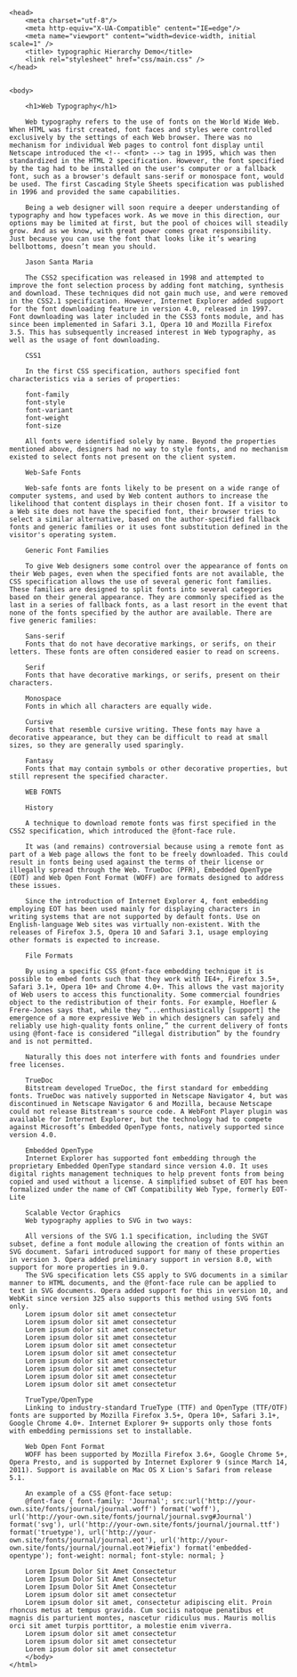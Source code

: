 <!DOCTYPE html>
<html>

    <head>
        <meta charset="utf-8"/>
        <meta http-equiv="X-UA-Compatible" centent="IE=edge"/>
        <meta name="viewport" content="width=device-width, initial scale=1" />
        <title> typographic Hierarchy Demo</title>
        <link rel="stylesheet" href="css/main.css" />
    </head>
        
        
    <body>

        <h1>Web Typography</h1>

		Web typography refers to the use of fonts on the World Wide Web. When HTML was first created, font faces and styles were controlled exclusively by the settings of each Web browser. There was no mechanism for individual Web pages to control font display until Netscape introduced the <!-- <font> --> tag in 1995, which was then standardized in the HTML 2 specification. However, the font specified by the tag had to be installed on the user's computer or a fallback font, such as a browser's default sans-serif or monospace font, would be used. The first Cascading Style Sheets specification was published in 1996 and provided the same capabilities.
		
		Being a web designer will soon require a deeper understanding of typography and how typefaces work. As we move in this direction, our options may be limited at first, but the pool of choices will steadily grow. And as we know, with great power comes great responsibility. Just because you can use the font that looks like it’s wearing bellbottoms, doesn’t mean you should.
		
		Jason Santa Maria
		
		The CSS2 specification was released in 1998 and attempted to improve the font selection process by adding font matching, synthesis and download. These techniques did not gain much use, and were removed in the CSS2.1 specification. However, Internet Explorer added support for the font downloading feature in version 4.0, released in 1997. Font downloading was later included in the CSS3 fonts module, and has since been implemented in Safari 3.1, Opera 10 and Mozilla Firefox 3.5. This has subsequently increased interest in Web typography, as well as the usage of font downloading.
		
		CSS1
		
		In the first CSS specification, authors specified font characteristics via a series of properties:
		
		font-family
		font-style
		font-variant
		font-weight
		font-size
		
		All fonts were identified solely by name. Beyond the properties mentioned above, designers had no way to style fonts, and no mechanism existed to select fonts not present on the client system.
		
		Web-Safe Fonts
		
		Web-safe fonts are fonts likely to be present on a wide range of computer systems, and used by Web content authors to increase the likelihood that content displays in their chosen font. If a visitor to a Web site does not have the specified font, their browser tries to select a similar alternative, based on the author-specified fallback fonts and generic families or it uses font substitution defined in the visitor's operating system.
		
		Generic Font Families
		
		To give Web designers some control over the appearance of fonts on their Web pages, even when the specified fonts are not available, the CSS specification allows the use of several generic font families. These families are designed to split fonts into several categories based on their general appearance. They are commonly specified as the last in a series of fallback fonts, as a last resort in the event that none of the fonts specified by the author are available. There are five generic families:
		
		Sans-serif
		Fonts that do not have decorative markings, or serifs, on their letters. These fonts are often considered easier to read on screens.
		
		Serif
		Fonts that have decorative markings, or serifs, present on their characters.
		
		Monospace
		Fonts in which all characters are equally wide.
		
		Cursive
		Fonts that resemble cursive writing. These fonts may have a decorative appearance, but they can be difficult to read at small sizes, so they are generally used sparingly.
		
		Fantasy
		Fonts that may contain symbols or other decorative properties, but still represent the specified character.
		
		WEB FONTS
		
		History
		
		A technique to download remote fonts was first specified in the CSS2 specification, which introduced the @font-face rule.
		
		It was (and remains) controversial because using a remote font as part of a Web page allows the font to be freely downloaded. This could result in fonts being used against the terms of their license or illegally spread through the Web. TrueDoc (PFR), Embedded OpenType (EOT) and Web Open Font Format (WOFF) are formats designed to address these issues.
		
		Since the introduction of Internet Explorer 4, font embedding employing EOT has been used mainly for displaying characters in writing systems that are not supported by default fonts. Use on English-language Web sites was virtually non-existent. With the releases of Firefox 3.5, Opera 10 and Safari 3.1, usage employing other formats is expected to increase.
		
		File Formats
		
		By using a specific CSS @font-face embedding technique it is possible to embed fonts such that they work with IE4+, Firefox 3.5+, Safari 3.1+, Opera 10+ and Chrome 4.0+. This allows the vast majority of Web users to access this functionality. Some commercial foundries object to the redistribution of their fonts. For example, Hoefler & Frere-Jones says that, while they “...enthusiastically [support] the emergence of a more expressive Web in which designers can safely and reliably use high-quality fonts online,” the current delivery of fonts using @font-face is considered “illegal distribution” by the foundry and is not permitted.
		
		Naturally this does not interfere with fonts and foundries under free licenses.
		
		TrueDoc
		Bitstream developed TrueDoc, the first standard for embedding fonts. TrueDoc was natively supported in Netscape Navigator 4, but was discontinued in Netscape Navigator 6 and Mozilla, because Netscape could not release Bitstream's source code. A WebFont Player plugin was available for Internet Explorer, but the technology had to compete against Microsoft’s Embedded OpenType fonts, natively supported since version 4.0.
		
		Embedded OpenType
		Internet Explorer has supported font embedding through the proprietary Embedded OpenType standard since version 4.0. It uses digital rights management techniques to help prevent fonts from being copied and used without a license. A simplified subset of EOT has been formalized under the name of CWT Compatibility Web Type, formerly EOT-Lite
		
		Scalable Vector Graphics
		Web typography applies to SVG in two ways:
		
		All versions of the SVG 1.1 specification, including the SVGT subset, define a font module allowing the creation of fonts within an SVG document. Safari introduced support for many of these properties in version 3. Opera added preliminary support in version 8.0, with support for more properties in 9.0.
		The SVG specification lets CSS apply to SVG documents in a similar manner to HTML documents, and the @font-face rule can be applied to text in SVG documents. Opera added support for this in version 10, and WebKit since version 325 also supports this method using SVG fonts only.
		Lorem ipsum dolor sit amet consectetur
		Lorem ipsum dolor sit amet consectetur
		Lorem ipsum dolor sit amet consectetur
		Lorem ipsum dolor sit amet consectetur
		Lorem ipsum dolor sit amet consectetur
		Lorem ipsum dolor sit amet consectetur
		Lorem ipsum dolor sit amet consectetur
		Lorem ipsum dolor sit amet consectetur
		Lorem ipsum dolor sit amet consectetur
		Lorem ipsum dolor sit amet consectetur
		
		TrueType/OpenType
		Linking to industry-standard TrueType (TTF) and OpenType (TTF/OTF) fonts are supported by Mozilla Firefox 3.5+, Opera 10+, Safari 3.1+, Google Chrome 4.0+. Internet Explorer 9+ supports only those fonts with embedding permissions set to installable.
		
		Web Open Font Format
		WOFF has been supported by Mozilla Firefox 3.6+, Google Chrome 5+, Opera Presto, and is supported by Internet Explorer 9 (since March 14, 2011). Support is available on Mac OS X Lion's Safari from release 5.1.
		
		An example of a CSS @font-face setup:
		@font-face { font-family: 'Journal'; src:url('http://your-own.site/fonts/journal/journal.woff') format('woff'), url('http://your-own.site/fonts/journal/journal.svg#Journal') format('svg'), url('http://your-own.site/fonts/journal/journal.ttf') format('truetype'), url('http://your-own.site/fonts/journal/journal.eot'), url('http://your-own.site/fonts/journal/journal.eot?#iefix') format('embedded-opentype'); font-weight: normal; font-style: normal; }
		
		Lorem Ipsum Dolor Sit Amet Consectetur
		Lorem Ipsum Dolor Sit Amet Consectetur
		Lorem Ipsum Dolor Sit Amet Consectetur
		Lorem ipsum dolor sit amet consectetur
		Lorem ipsum dolor sit amet, consectetur adipiscing elit. Proin rhoncus metus at tempus gravida. Cum sociis natoque penatibus et magnis dis parturient montes, nascetur ridiculus mus. Mauris mollis orci sit amet turpis porttitor, a molestie enim viverra.
		Lorem ipsum dolor sit amet consectetur
		Lorem ipsum dolor sit amet consectetur
		Lorem ipsum dolor sit amet consectetur
        </body>
    </html> 